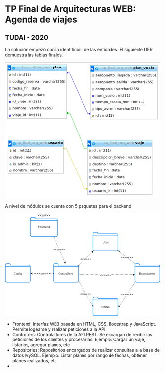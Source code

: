 # TP Final de Arquitecturas WEB: Agenda de viajes 
## TUDAI - 2020

La solución empezó con la identifición de las entidades. El siguiente DER demuestra las tablas finales.

![DER](/tp-final-arq-web/images/DER.png)

A nivel de módulos se cuenta con 5 paquetes para el backend

![DER](/tp-final-arq-web/images/vista_modulos.png)

- Frontend: Interfaz WEB basada en HTML, CSS, Bootstrap y JavaScript. Permite logearse y realizar peticiones a la API.
- Controllers: Controladores de la API REST. Se encargan de recibir las peticiones de los clientes y procesarlas. Ejemplo: Cargar un viaje, listarlos, agregar planes, etc
- Repositories: Repositorios encargados de realizar consultas a la base de datos MySQL. Ejemplo: Listar planes por rango de fechas, obtener planes realizados, etc
- 
